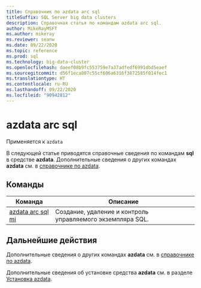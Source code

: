 ```yaml
---
title: Справочник по azdata arc sql
titleSuffix: SQL Server big data clusters
description: Справочная статья по командам azdata arc sql.
author: MikeRayMSFT
ms.author: mikeray
ms.reviewer: seanw
ms.date: 09/22/2020
ms.topic: reference
ms.prod: sql
ms.technology: big-data-cluster
ms.openlocfilehash: daeef08b9fc553759e7a37adfedf6991dbd5eaef
ms.sourcegitcommit: d56f1eca807c55cf606a6316f3872585f014fec1
ms.translationtype: HT
ms.contentlocale: ru-RU
ms.lasthandoff: 09/22/2020
ms.locfileid: "90942812"
---
```

# <a name="azdata-arc-sql"></a>azdata arc sql

Применяется к `azdata`

В следующей статье приводятся справочные сведения по командам **sql** в средстве **azdata**. Дополнительные сведения о других командах **azdata** см. в [справочнике по azdata](reference-azdata.md).

## <a name="commands"></a>Команды

|Команда|Описание|
| --- | --- |
[azdata arc sql mi](reference-azdata-arc-sql-mi.md) | Создание, удаление и контроль управляемого экземпляра SQL.

## <a name="next-steps"></a>Дальнейшие действия

Дополнительные сведения о других командах **azdata** см. в [справочнике по azdata](reference-azdata.md). 

Дополнительные сведения об установке средства **azdata** см. в разделе [Установка azdata](..\install\deploy-install-azdata.md).

